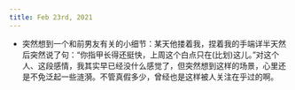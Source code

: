 ```yaml
---
title: Feb 23rd, 2021
---
```


- 突然想到一个和前男友有关的小细节：某天他搂着我，捏着我的手端详半天然后突然说了句：“你指甲长得还挺快，上周这个白点只在(比划)这儿。”对这个人、这段感情，我其实早已经没什么感觉了，但突然想到这样的场景，心里还是不免泛起一些涟漪。不管真假多少，曾经也是这样被人关注在乎过的啊。